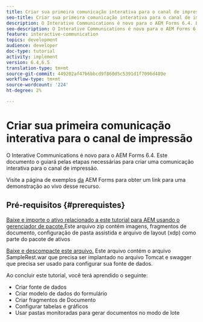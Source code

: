 ```yaml
---
title: Criar sua primeira comunicação interativa para o canal de impressão
seo-title: Criar sua primeira comunicação interativa para o canal de impressão
description: O Interative Communications é novo para o AEM Forms 6.4. Este documento o guiará pelas etapas necessárias para criar uma comunicação interativa para o canal de impressão.
seo-description: O Interative Communications é novo para o AEM Forms 6.4. Este documento o guiará pelas etapas necessárias para criar uma comunicação interativa para o canal de impressão.
feature: interactive-communication
topics: development
audience: developer
doc-type: tutorial
activity: implement
version: 6.4,6.5
translation-type: tm+mt
source-git-commit: 449202af47b6bbcd9f860d5c5391d1f7096d489e
workflow-type: tm+mt
source-wordcount: '224'
ht-degree: 2%

---
```



# Criar sua primeira comunicação interativa para o canal de impressão

O Interative Communications é novo para o AEM Forms 6.4. Este documento o guiará pelas etapas necessárias para criar uma comunicação interativa para o canal de impressão.

Visite a página de exemplos [da](https://forms.enablementadobe.com/content/samples/samples.html?query=0) AEM Forms para obter um link para uma demonstração ao vivo desse recurso.

## Pré-requisitos {#prerequistes}

[Baixe e importe o ativo relacionado a este tutorial para AEM usando o gerenciador de pacote.](assets/gettingstartedassets.zip)Este arquivo zip contém imagens, fragmentos de documento, configuração de pasta assistida e arquivo de layout (xdp) como parte do pacote de ativos

[Baixe e descompacte este arquivo.](assets/warfileandswaggerfile.zip) Este arquivo contém o arquivo SampleRest.war que precisa ser implantado no arquivo Tomcat e swagger que precisa ser usado para configurar sua fonte de dados.

Ao concluir este tutorial, você terá aprendido o seguinte:

* Criar fonte de dados
* Criar modelo de dados do formulário
* Criar fragmentos de Documento
* Configurar tabelas e gráficos
* Usar pastas monitoradas para gerar documentos no modo de lote

